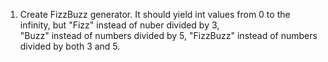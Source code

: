 1. Create FizzBuzz generator.
It should yield int values from 0 to the infinity, but "Fizz" instead of nuber divided by 3,  
"Buzz" instead of numbers divided by 5, "FizzBuzz" instead of numbers divided by both 3 and 5.   

